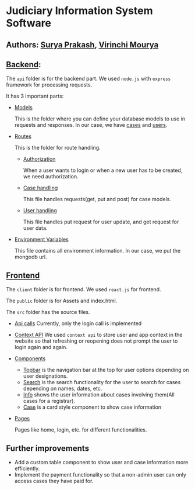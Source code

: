 ﻿# Judiciary Information System Software
## Authors: [Surya Prakash](https://github.com/nespar7/), [Virinchi Mourya](https://github.com/Kreiger444)

## [Backend](./api):

The `api` folder is for the backend part. 
We used `node.js` with `express` framework for processing requests.

It has 3 important parts:

* [Models](./api/models)

  This is the folder where you can define your database models to use in requests and responses.
In our case, we have [cases](./api/models/Case.js) and [users](./api/models/User.js).

* [Routes](./api/routes)

  This is the folder for route handling. 

  * [Authorization](./api/routes/auth.js)

    When a user wants to login or when a new user has to be created, we need authorization.

  * [Case handling](./api/routes/case.js)

    This file handles requests(get, put and post) for case models.

  * [User handling](./api/routes/user.js)

    This file handles put request for user update, and get request for user data.

* [Environment Variables](./api/.env)

  This file contains all environment information. In our case, we put the mongodb url.


## [Frontend](./client)

The `client` folder is for frontend. 
We used `react.js` for frontend.

The `public` folder is for Assets and index.html.

The `src` folder has the source files.

* [Api calls](./client/src/apiCalls.js)
  Currently, only the login call is implemented
* [Context API](./client/src/context)
  We used `context api` to store user and app context in the website so that refreshing or reopening does not prompt the user to login again and again.
* [Components](./client/src/components)

  * [Topbar](./client/src/components/topbar) is the navigation bar at the top for user options depending on user designations.
  * [Search](./client/src/components/searches) is the search functionality for the user to search for cases depending on names, dates, etc.
  * [Info](./client/src/components/info) shows the user information about cases involving them(All cases for a registrar).
  * [Case](./client/src/components/case) is a card style component to show case information
* [Pages](./client/src/pages)

  Pages like home, login, etc. for different functionalities.


## Further improvements

* Add a custom table component to show user and case information more efficiently.
* Implement the payment functionality so that a non-admin user can only access cases they have paid for.
